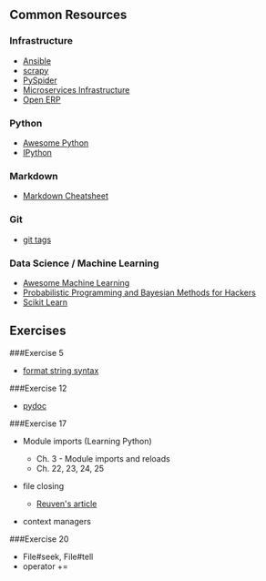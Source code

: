 ## Common Resources

### Infrastructure
* [Ansible](https://github.com/ansible/ansible)
* [scrapy](https://github.com/scrapy/scrapy)
* [PySpider](https://github.com/binux/pyspider)
* [Microservices Infrastructure](https://github.com/CiscoCloud/microservices-infrastructure)
* [Open ERP](https://github.com/odoo/odoo)

### Python
* [Awesome Python](https://github.com/vinta/awesome-python)
* [IPython](https://github.com/ipython/ipython)

### Markdown
* [Markdown Cheatsheet](https://github.com/adam-p/markdown-here/wiki/Markdown-Cheatsheet#links)

### Git
* [git tags](http://git-scm.com/book/tr/v2/Git-Basics-Tagging)

### Data Science / Machine Learning
* [Awesome Machine Learning](https://github.com/josephmisiti/awesome-machine-learning)
* [Probabilistic Programming and Bayesian Methods for Hackers](https://github.com/CamDavidsonPilon/Probabilistic-Programming-and-Bayesian-Methods-for-Hackers)
* [Scikit Learn](https://github.com/scikit-learn/scikit-learn)

## Exercises

###Exercise 5

* [format string syntax](https://docs.python.org/2/library/string.html#format-string-syntax)

###Exercise 12

* [pydoc](https://docs.python.org/2/library/pydoc.html)

###Exercise 17

* Module imports (Learning Python)
    - Ch. 3 - Module imports and reloads
    - Ch. 22, 23, 24, 25

*  file closing
    -  [Reuven's article](http://blog.lerner.co.il/dont-use-python-close-files-answer-depends/)
* context managers

###Exercise 20

* File#seek, File#tell
* operator +=
